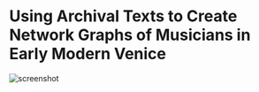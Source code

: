 # Using Archival Texts to Create Network Graphs of Musicians in Early Modern Venice
![screenshot](file:///Users/electron/Desktop/Using%20Archival%20Texts.jpg)
